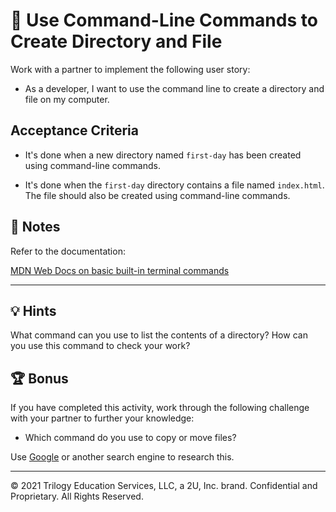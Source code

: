 # 📖 Use Command-Line Commands to Create Directory and File

Work with a partner to implement the following user story:

* As a developer, I want to use the command line to create a directory and file on my computer. 

## Acceptance Criteria

* It's done when a new directory named `first-day` has been created using command-line commands.

* It's done when the `first-day` directory contains a file named `index.html`. The file should also be created using command-line commands.

## 📝 Notes

Refer to the documentation: 

[MDN Web Docs on basic built-in terminal commands](https://developer.mozilla.org/en-US/docs/Learn/Tools_and_testing/Understanding_client-side_tools/Command_line#Basic_built-in_terminal_commands)

---

## 💡 Hints

What command can you use to list the contents of a directory? How can you use this command to check your work?

## 🏆 Bonus

If you have completed this activity, work through the following challenge with your partner to further your knowledge:

* Which command do you use to copy or move files?

Use [Google](https://www.google.com) or another search engine to research this.

---
© 2021 Trilogy Education Services, LLC, a 2U, Inc. brand. Confidential and Proprietary. All Rights Reserved.
